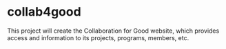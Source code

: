 # collab4good
This project will create the Collaboration for Good website, which provides access and information to its projects, programs, members, etc.